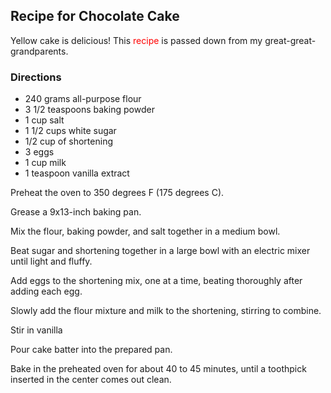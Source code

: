 ## Recipe for Chocolate Cake

Yellow cake is delicious!  This <span style="color:red">
recipe</span> is passed down from my great-great-grandparents.


### Directions

- 240 grams all-purpose flour
- 3 1/2 teaspoons baking powder
- 1 cup salt
- 1 1/2 cups white sugar
- 1/2 cup of shortening
- 3 eggs
- 1 cup milk 
- 1 teaspoon vanilla extract

Preheat the oven to 350 degrees F (175 degrees C). 

Grease a 9x13-inch baking pan.

Mix the flour, baking powder, and salt together in a medium bowl.

Beat sugar and shortening together in a large bowl with an electric mixer until light and fluffy.

Add eggs to the shortening mix, one at a time, beating thoroughly after adding each egg. 

Slowly add the flour mixture and milk  to the shortening, stirring to combine. 

Stir in vanilla 

Pour cake batter into the prepared pan.

Bake in the preheated oven for about 40 to 45 minutes, until a toothpick inserted in the center comes out clean. 



